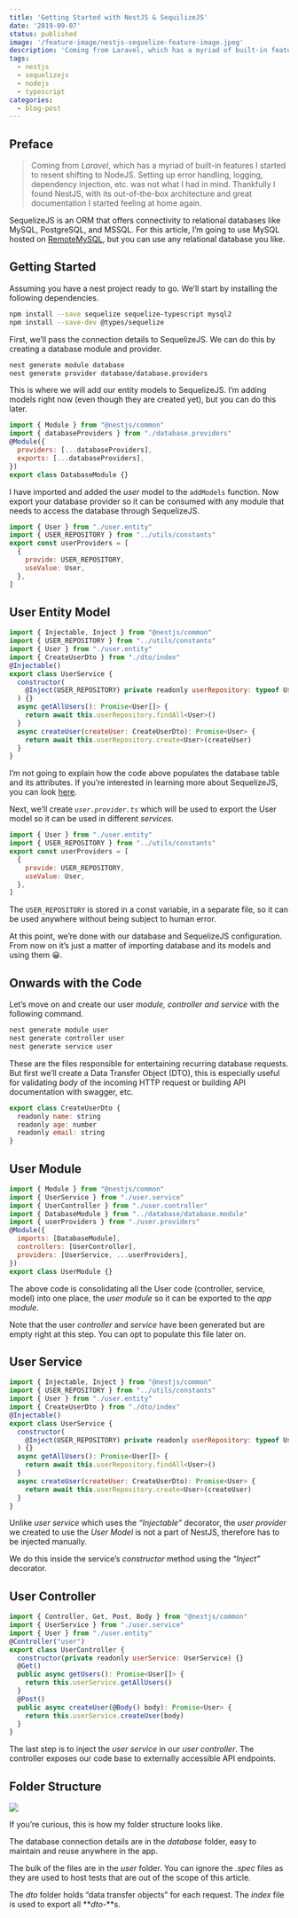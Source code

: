 ```yaml
---
title: 'Getting Started with NestJS & SequilizeJS'
date: '2019-09-07'
status: published
image: '/feature-image/nestjs-sequelize-feature-image.jpeg'
description: 'Coming from Laravel, which has a myriad of built-in features I started to resent shifting to NodeJS. Setting up error handling, logging, dependency injection, etc. was not what I had in mind. Thankfully I found NestJS, with its out-of-the-box architecture and great documentation I started feeling at home again.'
tags:
  - nestjs
  - sequelizejs
  - nodejs
  - typescript
categories:
  - blog-post
---
```


## Preface

> Coming from _Laravel_, which has a myriad of built-in features I started to resent shifting to NodeJS. Setting up error handling, logging, dependency injection, etc. was not what I had in mind. Thankfully I found NestJS, with its out-of-the-box architecture and great documentation I started feeling at home again.

SequelizeJS is an ORM that offers connectivity to relational databases like MySQL, PostgreSQL, and MSSQL. For this article, I’m going to use MySQL hosted on [RemoteMySQL](https://remotemysql.com/), but you can use any relational database you like.

## Getting Started

Assuming you have a nest project ready to go. We’ll start by installing the following dependencies.

```bash
npm install --save sequelize sequelize-typescript mysql2
npm install --save-dev @types/sequelize
```

First, we’ll pass the connection details to SequelizeJS. We can do this by creating a database module and provider.

```bash
nest generate module database
nest generate provider database/database.providers
```

This is where we will add our entity models to SequelizeJS. I’m adding models right now (even though they are created yet), but you can do this later.

```js
import { Module } from "@nestjs/common"
import { databaseProviders } from "./database.providers"
@Module({
  providers: [...databaseProviders],
  exports: [...databaseProviders],
})
export class DatabaseModule {}
```

I have imported and added the *user* model to the `addModels` function. Now export your database provider so it can be consumed with any module that needs to access the database through SequelizeJS.

```js
import { User } from "./user.entity"
import { USER_REPOSITORY } from "../utils/constants"
export const userProviders = [
  {
    provide: USER_REPOSITORY,
    useValue: User,
  },
]
```

## **User Entity Model**

```js
import { Injectable, Inject } from "@nestjs/common"
import { USER_REPOSITORY } from "../utils/constants"
import { User } from "./user.entity"
import { CreateUserDto } from "./dto/index"
@Injectable()
export class UserService {
  constructor(
    @Inject(USER_REPOSITORY) private readonly userRepository: typeof User
  ) {}
  async getAllUsers(): Promise<User[]> {
    return await this.userRepository.findAll<User>()
  }
  async createUser(createUser: CreateUserDto): Promise<User> {
    return await this.userRepository.create<User>(createUser)
  }
}
```

I’m not going to explain how the code above populates the database table and its attributes. If you’re interested in learning more about SequelizeJS, you can look [here](http://docs.sequelizejs.com/).

Next, we’ll create _`user.provider.ts`_ which will be used to export the User model so it can be used in different _services_.

```js
import { User } from "./user.entity"
import { USER_REPOSITORY } from "../utils/constants"
export const userProviders = [
  {
    provide: USER_REPOSITORY,
    useValue: User,
  },
]
```

The `USER_REPOSITORY` is stored in a const variable, in a separate file, so it can be used anywhere without being subject to human error.

At this point, we’re done with our database and SequelizeJS configuration. From now on it’s just a matter of importing database and its models and using them 😀.

## Onwards with the Code

Let’s move on and create our user _module, controller and service_ with the following command.

```bash
nest generate module user
nest generate controller user
nest generate service user
```

These are the files responsible for entertaining recurring database requests. But first we’ll create a Data Transfer Object (DTO), this is especially useful for validating *body* of the incoming HTTP request or building API documentation with swagger, etc.

```js
export class CreateUserDto {
  readonly name: string
  readonly age: number
  readonly email: string
}
```

## User Module

```js
import { Module } from "@nestjs/common"
import { UserService } from "./user.service"
import { UserController } from "./user.controller"
import { DatabaseModule } from "../database/database.module"
import { userProviders } from "./user.providers"
@Module({
  imports: [DatabaseModule],
  controllers: [UserController],
  providers: [UserService, ...userProviders],
})
export class UserModule {}
```

The above code is consolidating all the User code (controller, service, model) into one place, the *user module* so it can be exported to the *app module*.

Note that the user _controller_ and _service_ have been generated but are empty right at this step. You can opt to populate this file later on.

## User Service

```js
import { Injectable, Inject } from "@nestjs/common"
import { USER_REPOSITORY } from "../utils/constants"
import { User } from "./user.entity"
import { CreateUserDto } from "./dto/index"
@Injectable()
export class UserService {
  constructor(
    @Inject(USER_REPOSITORY) private readonly userRepository: typeof User
  ) {}
  async getAllUsers(): Promise<User[]> {
    return await this.userRepository.findAll<User>()
  }
  async createUser(createUser: CreateUserDto): Promise<User> {
    return await this.userRepository.create<User>(createUser)
  }
}
```

Unlike *user service* which uses the *“Injectable”* decorator, the *user provider* we created to use the *User Model* is not a part of NestJS, therefore has to be injected manually.

We do this inside the service’s _constructor_ method using the _“Inject”_ decorator.

## User Controller

```js
import { Controller, Get, Post, Body } from "@nestjs/common"
import { UserService } from "./user.service"
import { User } from "./user.entity"
@Controller("user")
export class UserController {
  constructor(private readonly userService: UserService) {}
  @Get()
  public async getUsers(): Promise<User[]> {
    return this.userService.getAllUsers()
  }
  @Post()
  public async createUser(@Body() body): Promise<User> {
    return this.userService.createUser(body)
  }
}
```

The last step is to inject the *user service* in our *user controller*. The controller exposes our code base to externally accessible API endpoints.

## Folder Structure

![](/post-images/sequelize-db-folder-structure.png)

If you’re curious, this is how my folder structure looks like.

The database connection details are in the _database_ folder, easy to maintain and reuse anywhere in the app.

The bulk of the files are in the _user_ folder. You can ignore the _.spec_ files as they are used to host tests that are out of the scope of this article.

The _dto_ folder holds “data transfer objects” for each request. The _index_ file is used to export all **_dto-_**s.
